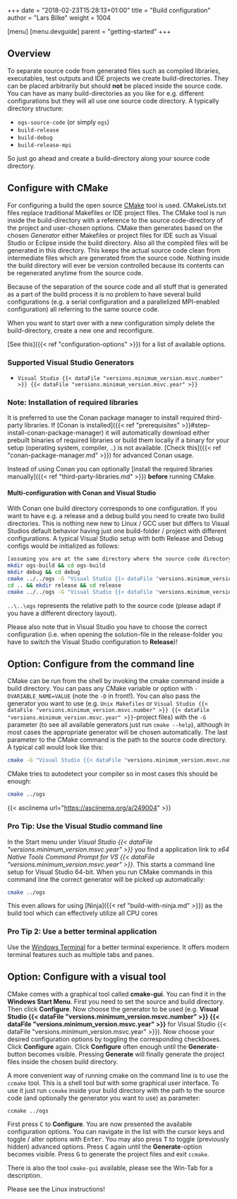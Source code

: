 +++
date = "2018-02-23T15:28:13+01:00"
title = "Build configuration"
author = "Lars Bilke"
weight = 1004

[menu]
  [menu.devguide]
    parent = "getting-started"
+++

## Overview

To separate source code from generated files such as compiled libraries, executables, test outputs and IDE projects we create build-directories. They can be placed arbitrarily but should **not** be placed inside the source code. You can have as many build-directories as you like for e.g. different configurations but they will all use one source code directory. A typically directory structure:

- `ogs-source-code` (or simply `ogs`)
- `build-release`
- `build-debug`
- `build-release-mpi`

So just go ahead and create a build-directory along your source code directory.

## Configure with CMake

For configuring a build the open source [CMake](http://www.cmake.org) tool is used. CMakeLists.txt files replace traditional Makefiles or IDE project files. The CMake tool is run inside the build-directory with a reference to the source code-directory of the project and user-chosen options. CMake then generates based on the chosen *Generator* either Makefiles or project files for IDE such as Visual Studio or Eclipse inside the build directory. Also all the compiled files will be generated in this directory. This keeps the actual source code clean from intermediate files which are generated from the source code. Nothing inside the build directory will ever be version controlled because its contents can be regenerated anytime from the source code.

Because of the separation of the source code and all stuff that is generated as a part of the build process it is no problem to have several build configurations (e.g. a serial configuration and a parallelized MPI-enabled configuration) all referring to the same source code.

When you want to start over with a new configuration simply delete the build-directory, create a new one and reconfigure.

[See this]({{< ref "configuration-options" >}}) for a list of available options.

<div class='win'>

<div class='note'>

### <i class="far fa-exclamation-triangle"></i> Supported Visual Studio Generators

- `Visual Studio {{< dataFile "versions.minimum_version.msvc.number" >}} {{< dataFile "versions.minimum_version.msvc.year" >}}`

</div>

</div>

### Note: Installation of required libraries

It is preferred to use the Conan package manager to install required third-party libraries. If [Conan is installed]({{< ref "prerequisites" >}}#step-install-conan-package-manager) it will automatically download either prebuilt binaries of required libraries or build them locally if a binary for your setup (operating system, compiler, ..) is not available. [Check this]({{< ref "conan-package-manager.md" >}}) for advanced Conan usage.

Instead of using Conan you can optionally [install the required libraries manually]({{< ref "third-party-libraries.md" >}}) **before** running CMake.

<div class='win'>

<div class='note'>

#### <i class="far fa-exclamation-triangle"></i> Multi-configuration with Conan and Visual Studio

With Conan one build directory corresponds to one configuration. If you want to have e.g. a release and a debug build you need to create two build directories. This is nothing new new to Linux / GCC user but differs to Visual Studios default behavior having just one build-folder / project with different configurations. A typical Visual Studio setup with both Release and Debug configs would be initialized as follows:

```bash
[assuming you are at the same directory where the source code directory is located]
mkdir ogs-build && cd ogs-build
mkdir debug && cd debug
cmake ../../ogs -G "Visual Studio {{< dataFile "versions.minimum_version.msvc.number" >}} {{< dataFile "versions.minimum_version.msvc.year" >}}" -DCMAKE_BUILD_TYPE=Debug
cd .. && mkdir release && cd release
cmake ../../ogs -G "Visual Studio {{< dataFile "versions.minimum_version.msvc.number" >}} {{< dataFile "versions.minimum_version.msvc.year" >}}" -DCMAKE_BUILD_TYPE=Release
```

`..\..\ogs` represents the relative path to the source code (please adapt if you have a different directory layout).

Please also note that in Visual Studio you have to choose the correct configuration (i.e. when opening the solution-file in the release-folder you have to switch the Visual Studio configuration to **Release**)!

</div>

</div>

## Option: Configure from the command line

CMake can be run from the shell by invoking the cmake command inside a build directory. You can pass any CMake variable or option with `-DVARIABLE_NAME=VALUE` (note the `-D` in front!). You can also pass the generator you want to use (e.g. `Unix Makefiles` or `Visual Studio {{< dataFile "versions.minimum_version.msvc.number" >}} {{< dataFile "versions.minimum_version.msvc.year" >}}`-project files) with the `-G` parameter (to see all available generators just run `cmake --help`), although in most cases the appropriate generator will be chosen automatically. The last parameter to the CMake command is the path to the source code directory. A typical call would look like this:

```bash
cmake -G "Visual Studio {{< dataFile "versions.minimum_version.msvc.number" >}} {{< dataFile "versions.minimum_version.msvc.year" >}}" -DCMAKE_BUILD_TYPE=Release ../ogs
```

CMake tries to autodetect your compiler so in most cases this should be enough:

```bash
cmake ../ogs
```

{{< asciinema url="https://asciinema.org/a/249004" >}}

<div class='note'>

### <i class="far fa-check"></i> Pro Tip: Use the Visual Studio command line

In the Start menu under *Visual Studio {{< dataFile "versions.minimum_version.msvc.year" >}}* you find a application link to *x64 Native Tools Command Prompt for VS {{< dataFile "versions.minimum_version.msvc.year" >}}*. This starts a command line setup for Visual Studio 64-bit. When you run CMake commands in this command line the correct generator will be picked up automatically:

```bash
cmake ../ogs
```

This even allows for using [Ninja]({{< ref "build-with-ninja.md" >}}) as the build tool which can effectively utilize all CPU cores

### <i class="far fa-check"></i> Pro Tip 2: Use a better terminal application

Use the [Windows Terminal](https://www.microsoft.com/en-us/p/windows-terminal/9n0dx20hk701) for a better terminal experience. It offers modern terminal features such as multiple tabs and panes.
</div>

## Option: Configure with a visual tool

<div class='win'>

CMake comes with a graphical tool called **cmake-gui**. You can find it in the **Windows Start Menu**. First you need to set the source and build directory. Then click **Configure**. Now choose the generator to be used (e.g. **Visual Studio {{< dataFile "versions.minimum_version.msvc.number" >}} {{< dataFile "versions.minimum_version.msvc.year" >}}** for Visual Studio {{< dataFile "versions.minimum_version.msvc.year" >}}). Now choose your desired configuration options by toggling the corresponding checkboxes. Click **Configure** again. Click **Configure** often enough until the **Generate**-button becomes visible. Pressing **Generate** will finally generate the project files inside the chosen build directory.

</div>

<div class='linux'>

A more convenient way of running cmake on the command line is to use the `ccmake` tool. This is a shell tool but with some graphical user interface. To use it just run `ccmake` inside your build directory with the path to the source code (and optionally the generator you want to use) as parameter:

```bash
ccmake ../ogs
```

First press <kbd>C</kbd> to **Configure**. You are now presented the available configuration options. You can navigate in the list with the cursor keys and toggle / alter options with <kbd>Enter</kbd>. You may also press <kbd>T</kbd> to toggle (previously hidden) advanced options. Press <kbd>C</kbd> again until the **Generate**-option becomes visible. Press <kbd>G</kbd> to generate the project files and exit `ccmake`.

There is also the tool `cmake-gui` available, please see the Win-Tab for a description.

</div>

<div class='mac'>

Please see the Linux instructions!

</div>

